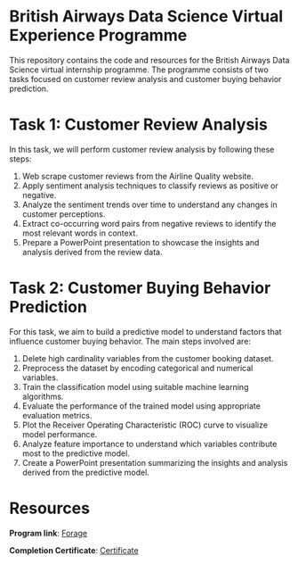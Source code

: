 # British Airways Data Science Virtual Experience Programme
This repository contains the code and resources for the British Airways Data Science virtual internship programme. The programme consists of two tasks focused on customer review analysis and customer buying behavior prediction.

# Task 1: Customer Review Analysis
In this task, we will perform customer review analysis by following these steps:
1. Web scrape customer reviews from the Airline Quality website.
2. Apply sentiment analysis techniques to classify reviews as positive or negative.
3. Analyze the sentiment trends over time to understand any changes in customer perceptions.
4. Extract co-occurring word pairs from negative reviews to identify the most relevant words in context.
5. Prepare a PowerPoint presentation to showcase the insights and analysis derived from the review data.

# Task 2: Customer Buying Behavior Prediction
For this task, we aim to build a predictive model to understand factors that influence customer buying behavior. The main steps involved are:
1. Delete high cardinality variables from the customer booking dataset.
2. Preprocess the dataset by encoding categorical and numerical variables.
3. Train the classification model using suitable machine learning algorithms.
4. Evaluate the performance of the trained model using appropriate evaluation metrics.
5. Plot the Receiver Operating Characteristic (ROC) curve to visualize model performance.
6. Analyze feature importance to understand which variables contribute most to the predictive model.
7. Create a PowerPoint presentation summarizing the insights and analysis derived from the predictive model.

# Resources
**Program link**: [Forage](https://www.theforage.com/virtual-internships/prototype/NjynCWzGSaWXQCxSX/Data-Science?ref=87jnjsrQEx6guHcaq)

**Completion Certificate**: [Certificate](https://forage-uploads-prod.s3.amazonaws.com/completion-certificates/British%20Airways/NjynCWzGSaWXQCxSX_British%20Airways_HEsEzQ2RbLkJtNCZd_1687073836494_completion_certificate.pdf)
